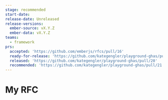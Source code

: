 ```yaml
---
stage: recommended
start-date:
release-date: Unreleased
release-versions:
  ember-source: vX.Y.Z
  ember-data: vX.Y.Z
teams:
  - framework
prs:
  accepted: 'https://github.com/emberjs/rfcs/pull/16'
  ready-for-release: 'https://github.com/kategengler/playground-ghas/pull/19'
  released: 'https://github.com/kategengler/playground-ghas/pull/20'
  recommended: 'https://github.com/kategengler/playground-ghas/pull/21'
---
```

# My RFC
